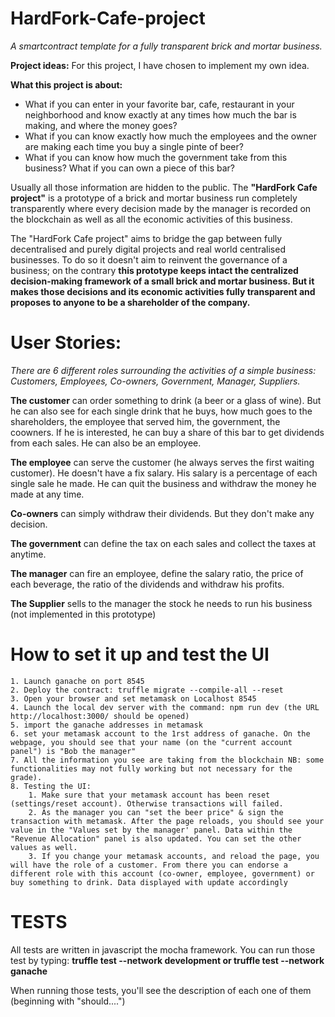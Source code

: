 # HardFork-Cafe-project
*A smartcontract template for a fully transparent brick and mortar business.*

**Project ideas:** For this project, I have chosen to implement my own idea.

**What this project is about:**
* What if you can enter in your favorite bar, cafe, restaurant in your neighborhood and know exactly at any times how much the bar is making, and where the money goes?
* What if you can know exactly how much the employees and the owner are making each time you buy a single pinte of beer?
* What if you can know how much the government take from this business? What if you can own a piece of this bar?

Usually all those information are hidden to the public. The **"HardFork Cafe project"** is a prototype of a brick and mortar business run completely transparently where every decision
made by the manager is recorded on the blockchain as well as all the economic activities of this business.

The "HardFork Cafe project" aims to bridge the gap between fully decentralised and purely digital projects and real world centralised businesses. To do so it doesn't aim to reinvent the governance of a business; on the contrary **this prototype keeps intact the centralized decision-making framework of a small brick and mortar business. But it makes those decisions and its economic activities fully transparent and proposes to anyone to be a shareholder of the company.**

# User Stories: 
*There are 6 different roles surrounding the activities of a simple business: Customers, Employees, Co-owners, Government, Manager, Suppliers.*

**The customer** can order something to drink (a beer or a glass of wine). But he can also see for each single drink that he buys, how much goes to the shareholders, the employee that served him, the government, the coowners. If he is interested, he can buy a share of this bar to get dividends from each sales. He can also be an employee.

**The employee** can serve the customer (he always serves the first waiting customer). He doesn't have a fix salary. His salary is a percentage of each single sale he made. He can quit the business and withdraw the money he made at any time.

**Co-owners** can simply withdraw their dividends. But they don't make any decision.

**The government** can define the tax on each sales and collect the taxes at anytime.

**The manager** can fire an employee, define the salary ratio, the price of each beverage, the ratio of the dividends and withdraw his profits.

**The Supplier** sells to the manager the stock he needs to run his business (not implemented in this prototype)

# How to set it up and test the UI
	1. Launch ganache on port 8545
	2. Deploy the contract: truffle migrate --compile-all --reset
	3. Open your browser and set metamask on Localhost 8545
	4. Launch the local dev server with the command: npm run dev (the URL http://localhost:3000/ should be opened)
	5. import the ganache addresses in metamask
	6. set your metamask account to the 1rst address of ganache. On the webpage, you should see that your name (on the "current account panel") is "Bob the manager"
	7. All the information you see are taking from the blockchain NB: some functionalities may not fully working but not necessary for the grade).
	8. Testing the UI:
		1. Make sure that your metamask account has been reset (settings/reset account). Otherwise transactions will failed.
		2. As the manager you can "set the beer price" & sign the transaction with metamask. After the page reloads, you should see your value in the "Values set by the manager' panel. Data within the "Revenue Allocation" panel is also updated. You can set the other values as well.
		3. If you change your metamask accounts, and reload the page, you will have the role of a customer. From there you can endorse a different role with this account (co-owner, employee, government) or buy something to drink. Data displayed with update accordingly

# TESTS
All tests are written in javascript the mocha framework.
You can run those test by typing: **truffle test --network development or truffle test --network ganache**

When running those tests, you'll see the description of each one of them (beginning with "should....")
